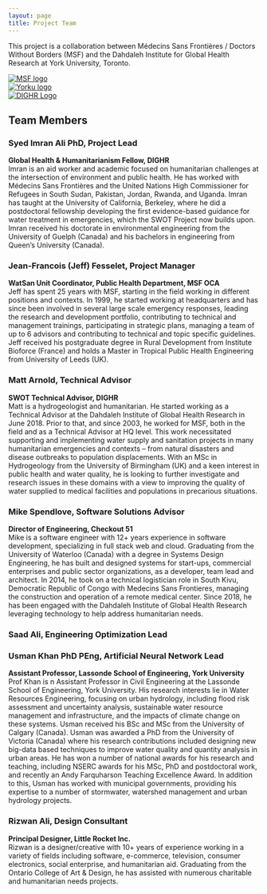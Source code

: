 ```yaml
---
layout: page
title: Project Team
---
```

This project is a collaboration between Médecins Sans Frontières / Doctors Without Borders (MSF) and the Dahdaleh Institute for Global Health Research at York University, Toronto.

  <div class="column">
  <a href="https://www.doctorswithoutborders.ca/" target="_blank" rel="noopener">
    <img src="{{ site.baseurl }}/public/images/MSF_logo.jpg" alt="MSF logo">
    </a>
  </div>
 <div class="column">
  <a href="http://dighr.yorku.ca/" target="_blank" rel="noopener">
 <img src="{{ site.baseurl }}/public/images/yorku_logo.png" alt="Yorku logo">
    </a>
  </div>
  <div class="column">
   <a href="http://dighr.yorku.ca/" target="_blank" rel="noopener">
     <img src="{{ site.baseurl }}/public/images/DIGHRlogo-red.png" alt="DIGHR Logo">
     </a>
  </div>

<div>
<h2>Team Members</h2>

<h3>Syed Imran Ali PhD, Project Lead</h3>
<b>Global Health & Humanitarianism Fellow, DIGHR</b><br>
Imran is an aid worker and academic focused on humanitarian challenges at the intersection of environment and public health. He has worked with Médecins Sans Frontières and the United Nations High Commissioner for Refugees in South Sudan, Pakistan, Jordan, Rwanda, and Uganda. Imran has taught at the University of California, Berkeley, where he did a postdoctoral fellowship developing the first evidence-based guidance for water treatment in emergencies, which the SWOT Project now builds upon. Imran received his doctorate in environmental engineering from the University of Guelph (Canada) and his bachelors in engineering from Queen’s University (Canada).

<h3>Jean-Francois (Jeff) Fesselet, Project Manager</h3>
<b>WatSan Unit Coordinator, Public Health Department, MSF OCA</b><br>
Jeff has spent 25 years with MSF, starting in the field working in different positions and contexts. In 1999, he started working at headquarters and has since been involved in several large scale emergency responses, leading the research and development portfolio, contributing to technical and management trainings, participating in strategic plans, managing a team of up to 6 advisors and contributing to technical and topic specific guidelines. Jeff received his postgraduate degree in Rural Development from Institute Bioforce (France) and holds a Master in Tropical Public Health Engineering from University of Leeds (UK).

<h3>Matt Arnold, Technical Advisor</h3>
<b>SWOT Technical Advisor, DIGHR</b><br>
Matt is a hydrogeologist and humanitarian. He started working as a Technical Advisor at the Dahdaleh Institute of Global Health Research in June 2018. Prior to that, and since 2003, he worked for MSF, both in the field and as a Technical Advisor at HQ level. This work necessitated supporting and implementing water supply and sanitation projects in many humanitarian emergencies and contexts – from natural disasters and disease outbreaks to population displacements. With an MSc in Hydrogeology from the University of Birmingham (UK) and a keen interest in public health and water quality, he is looking to further investigate and research issues in these domains with a view to improving the quality of water supplied to medical facilities and populations in precarious situations.

<h3>Mike Spendlove, Software Solutions Advisor</h3>
<b>Director of Engineering, Checkout 51</b><br>
Mike is a software engineer with 12+ years experience in software development, specializing in full stack web and cloud. Graduating from the University of Waterloo (Canada) with a degree in Systems Design Engineering, he has built and designed systems for start-ups, commercial enterprises and public sector organizations, as a developer, team lead and architect. In 2014, he took on a technical logistician role in South Kivu, Democratic Republic of Congo with Medecins Sans Frontieres, managing the construction and operation of a remote medical center. Since 2018, he has been engaged with the Dahdaleh Institute of Global Health Research leveraging technology to help address humanitarian needs.

<h3>Saad Ali, Engineering Optimization Lead</h3>

<h3>Usman Khan PhD PEng, Artificial Neural Network Lead</h3>
<b>Assistant Professor, Lassonde School of Engineering, York University</b><br>
Prof Khan is n Assistant Professor in Civil Engineering at the Lassonde School of Engineering, York University. His research interests lie in Water Resources Engineering, focusing on urban hydrology, including flood risk assessment and uncertainty analysis, sustainable water resource management and infrastructure, and the impacts of climate change on these systems. Usman received his BSc and MSc from the University of Calgary (Canada). Usman was awarded a PhD from the University of Victoria (Canada) where his research contributions included designing new big-data based techniques to improve water quality and quantity analysis in urban areas. He has won a number of national awards for his research and teaching, including NSERC awards for his MSc, PhD and postdoctoral work, and recently an Andy Farquharson Teaching Excellence Award. In addition to this, Usman has worked with municipal governments, providing his expertise to a number of stormwater, watershed management and urban hydrology projects. 

<h3>Rizwan Ali, Design Consultant</h3>
<b>Principal Designer, Little Rocket Inc.</b><br>
Rizwan is a designer/creative with 10+ years of experience working in a variety of fields including software, e-commerce, television, consumer electronics, social enterprise, and humanitarian aid. Graduating from the Ontario College of Art & Design, he has assisted with numerous charitable and humanitarian needs projects.
</div>
